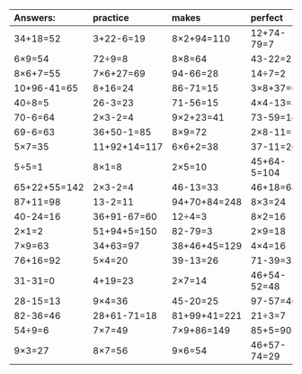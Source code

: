 | Answers: | practice | makes | perfect | ! |
| :--- | :--- | :--- | :--- | :--- |
| 34+18=52 | 3+22-6=19 | 8×2+94=110 | 12+74-79=7 | 9×8=72 | 
| 6×9=54 | 72÷9=8 | 8×8=64 | 43-22=21 | 32÷4=8 | 
| 8×6+7=55 | 7×6+27=69 | 94-66=28 | 14÷7=2 | 21+46=67 | 
| 10+96-41=65 | 8+16=24 | 86-71=15 | 3×8+37=61 | 84+14=98 | 
| 40÷8=5 | 26-3=23 | 71-56=15 | 4×4-13=3 | 8÷4=2 | 
| 70-6=64 | 2×3-2=4 | 9×2+23=41 | 73-59=14 | 8×6=48 | 
| 69-6=63 | 36+50-1=85 | 8×9=72 | 2×8-11=5 | 8×4=32 | 
| 5×7=35 | 11+92+14=117 | 6×6+2=38 | 37-11=26 | 9×2=18 | 
| 5÷5=1 | 8×1=8 | 2×5=10 | 45+64-5=104 | 92+30+24=146 | 
| 65+22+55=142 | 2×3-2=4 | 46-13=33 | 46+18=64 | 46+7=53 | 
| 87+11=98 | 13-2=11 | 94+70+84=248 | 8×3=24 | 12÷3=4 | 
| 40-24=16 | 36+91-67=60 | 12÷4=3 | 8×2=16 | 5×8=40 | 
| 2×1=2 | 51+94+5=150 | 82-79=3 | 2×9=18 | 84+86+25=195 | 
| 7×9=63 | 34+63=97 | 38+46+45=129 | 4×4=16 | 7×2+92=106 | 
| 76+16=92 | 5×4=20 | 39-13=26 | 71-39=32 | 30-5=25 | 
| 31-31=0 | 4+19=23 | 2×7=14 | 46+54-52=48 | 6×7-13=29 | 
| 28-15=13 | 9×4=36 | 45-20=25 | 97-57=40 | 5×3=15 | 
| 82-36=46 | 28+61-71=18 | 81+99+41=221 | 21÷3=7 | 85+25+94=204 | 
| 54÷9=6 | 7×7=49 | 7×9+86=149 | 85+5=90 | 8×2+9=25 | 
| 9×3=27 | 8×7=56 | 9×6=54 | 46+57-74=29 | 87-44=43 | 
